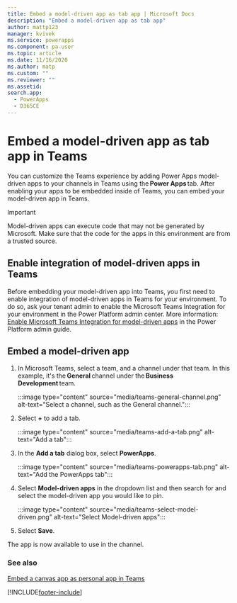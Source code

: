 ```yaml
---
title: Embed a model-driven app as tab app | Microsoft Docs
description: "Embed a model-driven app as tab app"
author: mattp123
manager: kvivek
ms.service: powerapps
ms.component: pa-user
ms.topic: article
ms.date: 11/16/2020
ms.author: matp
ms.custom: ""
ms.reviewer: ""
ms.assetid: 
search.app: 
  - PowerApps
  - D365CE
---
```


# Embed a model-driven app as tab app in Teams

You can customize the Teams experience by adding Power Apps model-driven apps to your channels in Teams using the **Power Apps** tab. After enabling your apps to be embedded inside of Teams, you can embed your model-driven app in Teams.

> [!IMPORTANT]
> Model-driven apps can execute code that may not be generated by Microsoft. Make sure that the code for the apps in this environment are from a trusted source.

## Enable integration of model-driven apps in Teams

Before embedding your model-driven app into Teams, you first need to enable integration of model-driven apps in Teams for your environment. To do so, ask your tenant admin to enable the Microsoft Teams Integration for your environment in the Power Platform admin center. More information: [Enable Microsoft Teams Integration for model-driven apps](/power-platform/admin/enable-teams-integration) in the Power Platform admin guide.

## Embed a model-driven app

1. In Microsoft Teams, select a team, and a channel under that team. In this example, it's the **General** channel under the **Business Development** team.

   :::image type="content" source="media/teams-general-channel.png" alt-text="Select a channel, such as the General channel.":::

1. Select **+** to add a tab.

   :::image type="content" source="media/teams-add-a-tab.png" alt-text="Add a tab":::

1. In the **Add a tab** dialog box, select **PowerApps**.

   :::image type="content" source="media/teams-powerapps-tab.png" alt-text="Add the PowerApps tab":::

1. Select **Model-driven apps** in the dropdown list and then search for and select the model-driven app you would like to pin.

   :::image type="content" source="media/teams-select-model-driven.png" alt-text="Select Model-driven apps":::

1. Select **Save**.

The app is now available to use in the channel.

### See also
[Embed a canvas app as personal app in Teams](embed-teams-app.md)


[!INCLUDE[footer-include](../includes/footer-banner.md)]